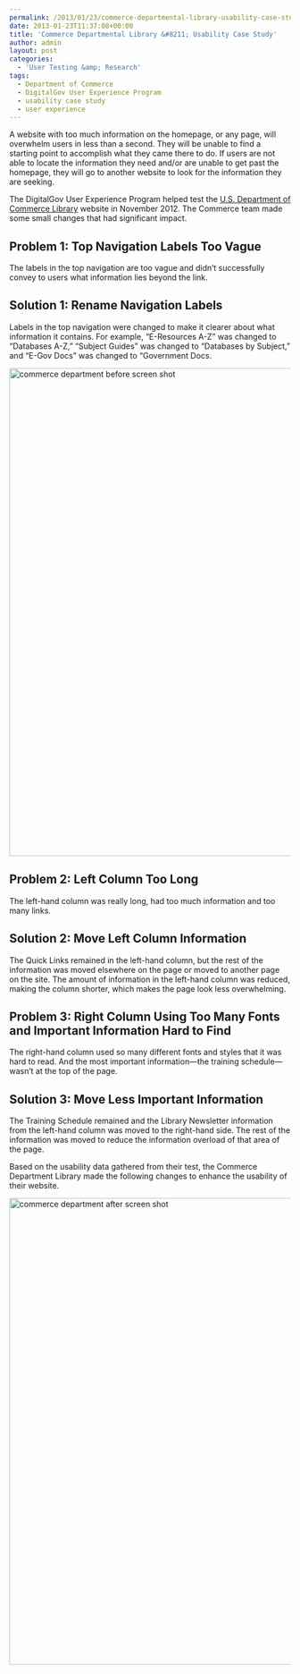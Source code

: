 ```yaml
---
permalink: /2013/01/23/commerce-departmental-library-usability-case-study/
date: 2013-01-23T11:37:08+00:00
title: 'Commerce Departmental Library &#8211; Usability Case Study'
author: admin
layout: post
categories:
  - 'User Testing &amp; Research'
tags:
  - Department of Commerce
  - DigitalGov User Experience Program
  - usability case study
  - user experience
---
```


A website with too much information on the homepage, or any page, will overwhelm users in less than a second. They will be unable to find a starting point to accomplish what they came there to do. If users are not able to locate the information they need and/or are unable to get past the homepage, they will go to another website to look for the information they are seeking.

The DigitalGov User Experience Program helped test the [U.S. Department of Commerce Library](http://library.doc.gov/client/default) website in November 2012. The Commerce team made some small changes that had significant impact.

## Problem 1: Top Navigation Labels Too Vague

The labels in the top navigation are too vague and didn&#8217;t successfully convey to users what information lies beyond the link.

## Solution 1: Rename Navigation Labels

Labels in the top navigation were changed to make it clearer about what information it contains. For example, &#8220;E-Resources A-Z&#8221; was changed to &#8220;Databases A-Z,&#8221; &#8220;Subject Guides&#8221; was changed to &#8220;Databases by Subject,&#8221; and &#8220;E-Gov Docs&#8221; was changed to &#8220;Government Docs.

[<img class="alignnone size-full wp-image-94022" src="https://s3.amazonaws.com/sitesusa/wp-content/uploads/sites/212/2013/12/commerce-departmental-library-before1.jpg" alt="commerce department before screen shot" width="1200" height="873" />](https://s3.amazonaws.com/sitesusa/wp-content/uploads/sites/212/2013/12/commerce-departmental-library-before1.jpg)

## Problem 2: Left Column Too Long

The left-hand column was really long, had too much information and too many links.

## Solution 2: Move Left Column Information

The Quick Links remained in the left-hand column, but the rest of the information was moved elsewhere on the page or moved to another page on the site. The amount of information in the left-hand column was reduced, making the column shorter, which makes the page look less overwhelming.

## Problem 3: Right Column Using Too Many Fonts and Important Information Hard to Find

The right-hand column used so many different fonts and styles that it was hard to read. And the most important information—the training schedule—wasn&#8217;t at the top of the page.

## Solution 3: Move Less Important Information

The Training Schedule remained and the Library Newsletter information from the left-hand column was moved to the right-hand side. The rest of the information was moved to reduce the information overload of that area of the page.

Based on the usability data gathered from their test, the Commerce Department Library made the following changes to enhance the usability of their website.

[<img class="alignnone size-full wp-image-94042" src="https://s3.amazonaws.com/sitesusa/wp-content/uploads/sites/212/2013/12/commerce-departmental-library-after1.jpg" alt="commerce department after screen shot" width="1200" height="835" />](https://s3.amazonaws.com/sitesusa/wp-content/uploads/sites/212/2013/12/commerce-departmental-library-after1.jpg)

​